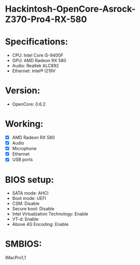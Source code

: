 # Hackintosh-OpenCore-Asrock-Z370-Pro4-RX-580

# Specifications:
* CPU: Intel Core i5-9400F
* GPU: AMD Radeon RX 580
* Audio: Realtek ALC892
* Ethernet: Intel® I219V

# Version: 
* OpenCore: 0.6.2

# Working:
- [x] AMD Radeon RX 580
- [x] Audio
- [x] Microphone
- [x] Ethernet
- [x] USB ports

# BIOS setup:
- SATA mode: AHCI
- Boot mode: UEFI
- CSM: Disable
- Secure boot: Disable
- Intel Virtualzation Technology: Enable
- VT-d: Enable
- Above 4G Encoding: Enable

# SMBIOS:
iMacPro1,1